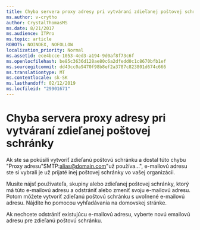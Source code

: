 ```yaml
---
title: Chyba servera proxy adresy pri vytváraní zdieľanej poštovej schránky
ms.author: v-crytho
author: CrystalThomasMS
ms.date: 8/21/2017
ms.audience: ITPro
ms.topic: article
ROBOTS: NOINDEX, NOFOLLOW
localization_priority: Normal
ms.assetid: ece4bcce-1053-4ed3-a194-9d0af8f73c6f
ms.openlocfilehash: be85c3636d128ae80c6a2dfedd0c1c8670bfb1ef
ms.sourcegitcommit: dd43cc0a9470f98b8ef2a3787c823801d674c666
ms.translationtype: MT
ms.contentlocale: sk-SK
ms.lasthandoff: 02/12/2019
ms.locfileid: "29901671"
---
```

# <a name="proxy-address-error-while-creating-a-shared-mailbox"></a>Chyba servera proxy adresy pri vytváraní zdieľanej poštovej schránky

Ak ste sa pokúsili vytvoriť zdieľanú poštovú schránku a dostal túto chybu "Proxy adresu"SMTP:alias@domain.com"už používa...", e-mailovú adresu ste si vybrali je už prijaté inej poštovej schránky vo vašej organizácii.
  
Musíte nájsť používateľa, skupiny alebo zdieľanej poštovej schránky, ktorý má túto e-mailovú adresu a odstrániť alebo zmeniť svoju e-mailovú adresu. Potom môžete vytvoriť zdieľanú poštovú schránku s uvoľnené e-mailovú adresu. Nájdite ho pomocou vyhľadávania na domovskej stránke.
  
Ak nechcete odstrániť existujúcu e-mailovú adresu, vyberte novú emailovú adresu pre zdieľanú poštovú schránku.
  

